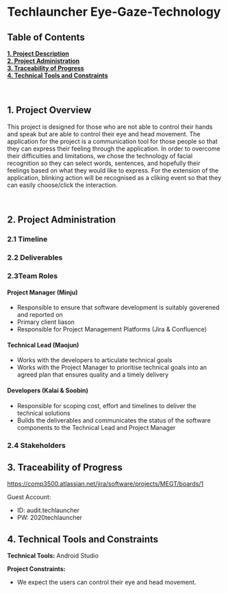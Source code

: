 # Techlauncher Eye-Gaze-Technology
<h2><a name = "content"> Table of Contents </a></h2>

<a href = "#Title1"><b> 1. Project Description </b></a><br/>
<a href = "#Title2"><b> 2. Project Administration </b></a><br/>
<a href = "#Title3"><b> 3. Traceability of Progress </b></a><br/> 
<a href = "#Title5"><b> 4. Technical Tools and Constraints </b></a><br/>


<br />

<h2><a name = "Title1"> 1. Project Overview </a></h2>

This project is designed for those who are not able to control their hands and speak but are able to control their eye and head movement. The application for the project is a communication tool for those people so that they can express their feeling through the application. In order to overcome their difficulties and limitations, we chose the technology of facial recognition so they can select words, sentences, and hopefully their feelings based on what they would like to express. For the extension of the application, blinking action will be recognised as a cliking event so that they can easily choose/click the interaction.

<br />

<h2><a name = "Title2"> 2. Project Administration </a></h2>

<h3> 2.1 Timeline </h3>



<h3> 2.2 Deliverables </h3>






<h3> 2.3Team Roles </h3>

#### Project Manager (Minju)
 - Responsible to ensure that software development is suitably goverened and reported on
 - Primary client liason
 - Responsible for Project Management Platforms (Jira & Confluence)
 
#### Technical Lead (Maojun)
 - Works with the developers to articulate technical goals
 - Works with the Project Manager to prioritise technical goals into an agreed plan that ensures quality and a timely delivery 

#### Developers (Kalai & Soobin)
 - Responsible for scoping cost, effort and timelines to deliver the technical solutions 
 - Builds the deliverables and communicates the status of the software components to the Technical Lead and Project Manager

<h3> 2.4 Stakeholders </h3>



<h2><a name = "Title3"> 3. Traceability of Progress</a></h2>

https://comp3500.atlassian.net/jira/software/projects/MEGT/boards/1

Guest Account:
 - ID: audit.techlauncher
 - PW: 2020techlauncher

<h2><a name = "Title3"> 4. Technical Tools and Constraints</a></h2>

**Technical Tools:**
Android Studio

**Project Constraints:**
 - We expect the users can control their eye and head movement.



